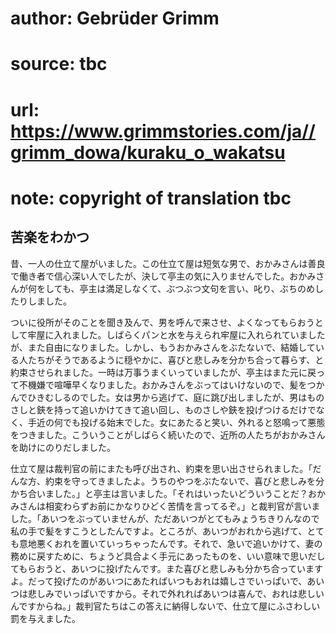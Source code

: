 # author: Gebrüder Grimm
# source: tbc
# url: https://www.grimmstories.com/ja//grimm_dowa/kuraku_o_wakatsu
# note: copyright of translation tbc

## 苦楽をわかつ 

昔、一人の仕立て屋がいました。この仕立て屋は短気な男で、おかみさんは善良で働き者で信心深い人でしたが、決して亭主の気に入りませんでした。おかみさんが何をしても、亭主は満足しなくて、ぶつぶつ文句を言い、叱り、ぶちのめしたりしました。

ついに役所がそのことを聞き及んで、男を呼んで来させ、よくなってもらおうとして牢屋に入れました。しばらくパンと水を与えられ牢屋に入れられていましたが、また自由になりました。しかし、もうおかみさんをぶたないで、結婚している人たちがそうであるように穏やかに、喜びと悲しみを分かち合って暮らす、と約束させられました。一時は万事うまくいっていましたが、亭主はまた元に戻って不機嫌で喧嘩早くなりました。おかみさんをぶってはいけないので、髪をつかんでひきむしるのでした。女は男から逃げて、庭に跳び出しましたが、男はものさしと鋏を持って追いかけてきて追い回し、ものさしや鋏を投げつけるだけでなく、手近の何でも投げる始末でした。女にあたると笑い、外れると怒鳴って悪態をつきました。こういうことがしばらく続いたので、近所の人たちがおかみさんを助けにのりだしました。

仕立て屋は裁判官の前にまたも呼び出され、約束を思い出させられました。「だんな方、約束を守ってきましたよ。うちのやつをぶたないで、喜びと悲しみを分かち合いました。」と亭主は言いました。「それはいったいどういうことだ？おかみさんは相変わらずお前にかなりひどく苦情を言ってるぞ。」と裁判官が言いました。「あいつをぶっていませんが、ただあいつがとてもみょうちきりんなので私の手で髪をすこうとしたんですよ。ところが、あいつがおれから逃げて、とても意地悪くおれを置いていっちゃったんです。それで、急いで追いかけて、妻の務めに戻すために、ちょうど具合よく手元にあったものを、いい意味で思いだしてもらおうと、あいつに投げたんです。また喜びと悲しみも分かち合っていますよ。だって投げたのがあいつにあたればいつもおれは嬉しさでいっぱいで、あいつは悲しみでいっぱいですから。それで外れればあいつは喜んで、おれは悲しいんですからね。」裁判官たちはこの答えに納得しないで、仕立て屋にふさわしい罰を与えました。
